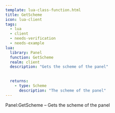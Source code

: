 ```yaml
---
template: lua-class-function.html
title: GetScheme
icon: lua-client
tags:
  - lua
  - client
  - needs-verification
  - needs-example
lua:
  library: Panel
  function: GetScheme
  realm: client
  description: "Gets the scheme of the panel"
  
  
  returns:
    - type: Scheme
      description: "The scheme of the panel"
---
```


<div class="lua__search__keywords">
Panel:GetScheme &#x2013; Gets the scheme of the panel
</div>
